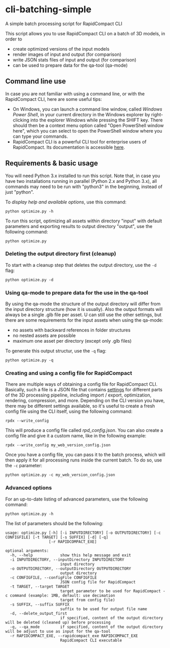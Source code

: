 # cli-batching-simple
A simple batch processing script for RapidCompact CLI

This script allows you to use RapidCompact CLI on a batch of 3D models, in order to
* create optimized versions of the input models
* render images of input and output (for comparison)
* write JSON stats files of input and output (for comparison)
* can be used to prepare data for the qa-tool (qa-mode)

## Command line use
In case you are not familiar with using a command line, or with the RapidCompact CLI, here are some useful tips:
* On Windows, you can launch a command line window, called *Windows Power Shell*, in your current directory in the Windows explorer by right-clicking into the explorer Windows while pressing the SHIFT key. There should then be a context menu option called "Open PowerShell window here", which you can select to open the PowerShell window where you can type your commands.
* RapidCompact CLI is a powerful CLI tool for enterprise users of RapidCompact. Its documentation is accessible [here](https://rapidcompact.com/doc/cli/index.html).


## Requirements & basic usage

You will need Python 3.x installed to run this script. Note that, in case you have two installations running in parallel (Python 2.x and Python 3.x), all commands may need to be run with "python3" in the beginning, instead of just "python".

To *display help and available options*, use this command:

```
python optimize.py -h
```

To *run* this script, optimizing all assets within directory "input" with default parameters and exporting results to output directory "output", use the following command:
```
python optimize.py
```

### Deleting the output directory first (cleanup)

To start with a cleanup step that deletes the output directory, use the `-d` flag:
```
python optimize.py -d
```

### Using qa-mode to prepare data for the use in the qa-tool

By using the qa-mode the structure of the output directory will differ from the input directory structure (how it is usually). Also the output formats will always be a single .glb file per asset. U can still use the other settings, but there are some requirements for the input assets when using the qa-mode:

* no assets with backward references in folder structures
* no nested assets are possible
* maximum one asset per directory (except only .glb files)

To generate this output structur, use the `-q` flag:
```
python optimize.py -q
```

### Creating and using a config file for RapidCompact

There are multiple ways of obtaining a config file for RapidCompact CLI. Basically, such a file is a JSON file that contains [settings](https://rapidcompact.com/doc/cli/latest/Configuration/index.html) for different parts of the 3D processing pipeline, including import / export, optimization, rendering, compression, and more. Depending on the CLI version you have, there may be different settings available, so it's useful to create a fresh config file using the CLI itself, using the following command:
```
rpdx --write_config
```
This will produce a config file called *rpd_config.json*. You can also create a config file and give it a custom name, like in the following example:
```
rpdx --write_config my_web_version_config.json
```
Once you have a config file, you can pass it to the batch process, which will then apply it for all processing runs inside the current batch. To do so, use the `-c` parameter:
```
python optimize.py -c my_web_version_config.json
```

### Advanced options
For an up-to-date listing of advanced parameters, use the following command:
```
python optimize.py -h
```

The list of parameters should be the following:
```
usage: optimize.py [-h] [-i INPUTDIRECTORY] [-o OUTPUTDIRECTORY] [-c CONFIGFILE] [-t TARGET] [-s SUFFIX] [-d] [-q]
                   [-r RAPIDCOMPACT_EXE]

optional arguments:
  -h, --help            show this help message and exit
  -i INPUTDIRECTORY, --inputDirectory INPUTDIRECTORY
                        input directory
  -o OUTPUTDIRECTORY, --outputDirectory OUTPUTDIRECTORY
                        output directory
  -c CONFIGFILE, --configFile CONFIGFILE
                        JSON config file for RapidCompact
  -t TARGET, --target TARGET
                        target parameter to be used for RapidCompact -c command (example: 1MB, default: use decimation
                        target from config file)
  -s SUFFIX, --suffix SUFFIX
                        suffix to be used for output file name
  -d, --delete_output_first
                        if specified, content of the output directory will be deleted (cleaned up) before processing
  -q, --qa_mode         if specified, content of the output directory will be adjust to use as input for the qa-tool
  -r RAPIDCOMPACT_EXE, --rapidcompact_exe RAPIDCOMPACT_EXE
                        RapidCompact CLI executable
```
